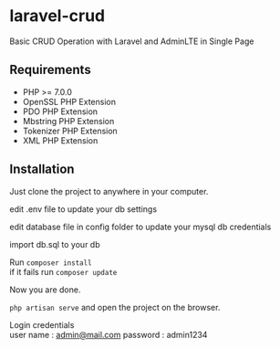 # laravel-crud
Basic CRUD Operation with Laravel and AdminLTE in Single Page



## Requirements 

- PHP >= 7.0.0
- OpenSSL PHP Extension
- PDO PHP Extension
- Mbstring PHP Extension
- Tokenizer PHP Extension
- XML PHP Extension

## Installation

Just clone the project to anywhere in your computer. 

edit .env file to update your db settings

edit database file in config folder to update your mysql db credentials

import db.sql to your db

Run ` composer install `  <br>
if it fails run ` composer update `

Now you are done. 
<br>

` php artisan serve ` and open the project on the browser. 

Login credentials  
user name : admin@mail.com
password :  admin1234



